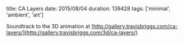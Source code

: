 title: CA Layers
date: 2015/08/04
duration: 139428
tags: ['minimal', 'ambient', 'art']

Soundtrack to the 3D animation at [http://gallery.travisbriggs.com/ca-layers/](http://gallery.travisbriggs.com/3d/ca-layers/)
